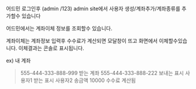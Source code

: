 어드민 로그인후 (admin /123) admin site에서 사용자 생성/계좌추가/계좌종류를 추가할수 있습니다

어드민에서는 계좌이체 정보를 조회할수 있습니다.

계좌이체는 계좌정보 입력후 수수료가 계산되면 모달창이 뜨고 화면에서 이체할수있습니다.
이체결과는 콘솔로 표시됩니다.

ex)
내 계좌
> 555-444-333-888-999
받는 계좌
> 555-444-333-888-222
보내는 표시
>사용자1
받는 표시
>사용자2
송금액
>10000
수수료
>계산됨
